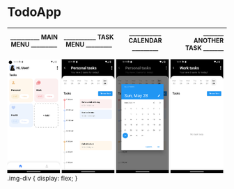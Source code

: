 # TodoApp

| __________ MAIN MENU _________ | ___________ TASK MENU _________ | ___________ CALENDAR _________ | _______ ANOTHER TASK _______ |
|-----------| :----------------------------------------:| :-----------------------------:| ---------------:|

<div class="img-div">
<img src="/assets/screenshots/Screenshot_1.png" width="24%">
<img src="/assets/screenshots/Screenshot_2.png" width="24%">
<img src="/assets/screenshots/Screenshot_3.png" width="24%">
<img src="/assets/screenshots/Screenshot_4.png" width="24%">
</div>
.img-div {
  display: flex;
}
